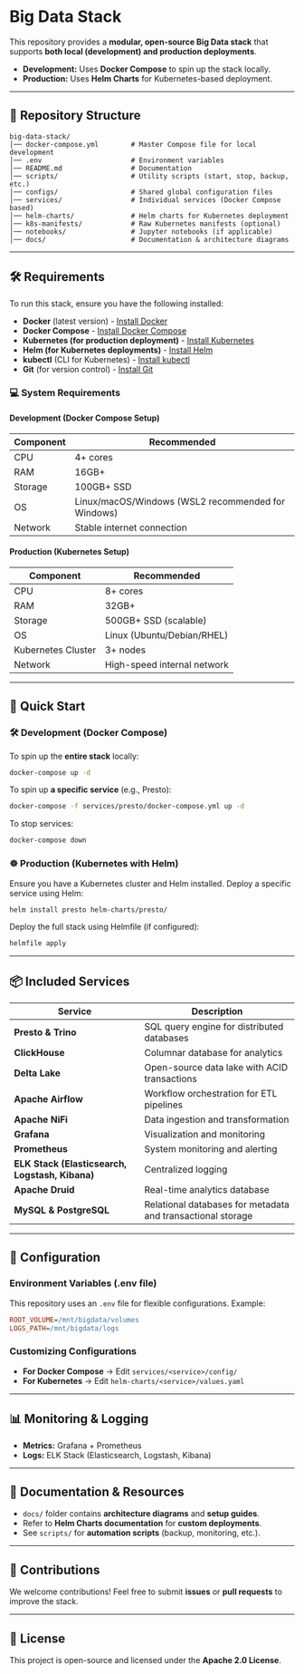# Big Data Stack

This repository provides a **modular, open-source Big Data stack** that supports **both local (development) and production deployments**.

- **Development:** Uses **Docker Compose** to spin up the stack locally.
- **Production:** Uses **Helm Charts** for Kubernetes-based deployment.

---

## 📂 Repository Structure

```
big-data-stack/
│── docker-compose.yml        # Master Compose file for local development
│── .env                      # Environment variables
│── README.md                 # Documentation
│── scripts/                  # Utility scripts (start, stop, backup, etc.)
│── configs/                  # Shared global configuration files
│── services/                 # Individual services (Docker Compose based)
│── helm-charts/              # Helm charts for Kubernetes deployment
│── k8s-manifests/            # Raw Kubernetes manifests (optional)
│── notebooks/                # Jupyter notebooks (if applicable)
│── docs/                     # Documentation & architecture diagrams
```

---

## 🛠 Requirements
To run this stack, ensure you have the following installed:

- **Docker** (latest version) - [Install Docker](https://docs.docker.com/get-docker/)
- **Docker Compose** - [Install Docker Compose](https://docs.docker.com/compose/install/)
- **Kubernetes (for production deployment)** - [Install Kubernetes](https://kubernetes.io/docs/setup/)
- **Helm (for Kubernetes deployments)** - [Install Helm](https://helm.sh/docs/intro/install/)
- **kubectl** (CLI for Kubernetes) - [Install kubectl](https://kubernetes.io/docs/tasks/tools/install-kubectl/)
- **Git** (for version control) - [Install Git](https://git-scm.com/book/en/v2/Getting-Started-Installing-Git)

### 💻 System Requirements

#### **Development (Docker Compose Setup)**
| Component  | Recommended |
|------------|------------|
| CPU        | 4+ cores |
| RAM        | 16GB+ |
| Storage    | 100GB+ SSD |
| OS         | Linux/macOS/Windows (WSL2 recommended for Windows) |
| Network    | Stable internet connection |

#### **Production (Kubernetes Setup)**
| Component  | Recommended |
|------------|------------|
| CPU        | 8+ cores |
| RAM        | 32GB+ |
| Storage    | 500GB+ SSD (scalable) |
| OS         | Linux (Ubuntu/Debian/RHEL) |
| Kubernetes Cluster | 3+ nodes |
| Network    | High-speed internal network |

---

## 🚀 Quick Start

### 🛠 Development (Docker Compose)
To spin up the **entire stack** locally:
```sh
docker-compose up -d
```
To spin up **a specific service** (e.g., Presto):
```sh
docker-compose -f services/presto/docker-compose.yml up -d
```
To stop services:
```sh
docker-compose down
```

### ☸️ Production (Kubernetes with Helm)
Ensure you have a Kubernetes cluster and Helm installed. Deploy a specific service using Helm:
```sh
helm install presto helm-charts/presto/
```
Deploy the full stack using Helmfile (if configured):
```sh
helmfile apply
```

---

## 📦 Included Services

| Service      | Description |
|-------------|------------|
| **Presto & Trino** | SQL query engine for distributed databases |
| **ClickHouse** | Columnar database for analytics |
| **Delta Lake** | Open-source data lake with ACID transactions |
| **Apache Airflow** | Workflow orchestration for ETL pipelines |
| **Apache NiFi** | Data ingestion and transformation |
| **Grafana** | Visualization and monitoring |
| **Prometheus** | System monitoring and alerting |
| **ELK Stack (Elasticsearch, Logstash, Kibana)** | Centralized logging |
| **Apache Druid** | Real-time analytics database |
| **MySQL & PostgreSQL** | Relational databases for metadata and transactional storage |

---

## 🔧 Configuration

### **Environment Variables (.env file)**
This repository uses an `.env` file for flexible configurations. Example:
```ini
ROOT_VOLUME=/mnt/bigdata/volumes
LOGS_PATH=/mnt/bigdata/logs
```

### **Customizing Configurations**
- **For Docker Compose** → Edit `services/<service>/config/`
- **For Kubernetes** → Edit `helm-charts/<service>/values.yaml`

---

## 📊 Monitoring & Logging
- **Metrics:** Grafana + Prometheus
- **Logs:** ELK Stack (Elasticsearch, Logstash, Kibana)

---

## 📖 Documentation & Resources
- `docs/` folder contains **architecture diagrams** and **setup guides**.
- Refer to **Helm Charts documentation** for **custom deployments**.
- See `scripts/` for **automation scripts** (backup, monitoring, etc.).

---

## 🤝 Contributions
We welcome contributions! Feel free to submit **issues** or **pull requests** to improve the stack.

---

## 📜 License
This project is open-source and licensed under the **Apache 2.0 License**.




